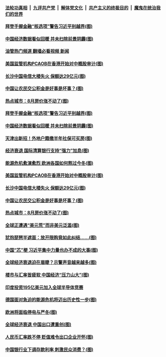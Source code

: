 ####  [法轮功真相](../../../../basic/blob/master/README.md?t=09201601) &nbsp;|&nbsp; [九评共产党](../../../../9ping.md/blob/master/README.md?t=09201601) &nbsp;|&nbsp; [解体党文化](../../../../jtdwh.md/blob/master/README.md?t=09201601)  &nbsp;|&nbsp; [共产主义的终极目的](../../../../gczydzjmd.md/blob/master/README.md?t=09201601) &nbsp;|&nbsp; [魔鬼在统治我们的世界](../../../../mgztzwmdsj.md/blob/master/README.md?t=09201601) 

#### [拜登手握金融“核选项”警告习近平别越界(图)](../pages/p5/1017067.md?t=09201601) 

#### [中国经济数据看似回暖 并未扫除前景阴霾(图)](../pages/p5/1017058.md?t=09201601) 

#### [油管热门频道 翻墙必看视频 新闻](http://45.76.130.85:81/youtube.html?09201601)

#### [美国监管机构PCAOB在香港开始对中概股审计(图)](../pages/p5/1017054.md?t=09201601) 

#### [长沙中国电信大楼失火 保额达29亿元(图)](../pages/p5/1016965.md?t=09201601) 

#### [中国让农民交公积金是好事是坏事？(图)](../pages/p5/1016964.md?t=09201601) 

#### [热点城市：8月房价涨不动了(图)](../pages/p5/1017028.md?t=09201601) 

#### [拜登手握金融“核选项”警告习近平别越界(图)](../pages/p5/1017067.md?t=09201601) 

#### [中国经济数据看似回暖 并未扫除前景阴霾(图)](../pages/p5/1017058.md?t=09201601) 

#### [天津出新招！外地户籍缴半年社保可买房(图)](../pages/p5/1017102.md?t=09201601) 

#### [经济衰退 国际清算银行支持“强力”加息(图)](../pages/p5/1017099.md?t=09201601) 

#### [能源危机愈演愈烈 欧洲各国如何熬过今冬(图)](../pages/p5/1017098.md?t=09201601) 

#### [美国监管机构PCAOB在香港开始对中概股审计(图)](../pages/p5/1017054.md?t=09201601) 

#### [长沙中国电信大楼失火 保额达29亿元(图)](../pages/p5/1016965.md?t=09201601) 

#### [中国让农民交公积金是好事是坏事？(图)](../pages/p5/1016964.md?t=09201601) 

#### [热点城市：8月房价涨不动了(图)](../pages/p5/1017028.md?t=09201601) 

#### [全球正遭遇“美元荒”而非美元泛滥(图)](../pages/p5/1017025.md?t=09201601) 

#### [犹抱琵琶半遮面：放开限购竟如此纠结……(图)](../pages/p5/1017023.md?t=09201601) 

#### [中国“芯”梗 习近平集中力量也办不成的大事(图)](../pages/p5/1016949.md?t=09201601) 

#### [全球经济衰退迫在眉睫？示警声音越来越多(图)](../pages/p5/1016945.md?t=09201601) 

#### [楼市与汇率皆疲软 中国经济“压力山大”(图)](../pages/p5/1016951.md?t=09201601) 

#### [印度投资195亿美元加入全球半导体竞赛](../pages/p5/1016950.md?t=09201601) 

#### [德国面对急迫的能源危机将迈出历史性一步(图)](../pages/p5/1016933.md?t=09201601) 

#### [欧洲将面临停电与严冬(图)](../pages/p5/1016881.md?t=09201601) 

#### [全球经济衰退 中国出口遭重创(图)](../pages/p5/1016883.md?t=09201601) 

#### [人民币汇率跌不停 贬值难令出口企业开怀(图)](../pages/p5/1016862.md?t=09201601) 

#### [中国银行业下调存款利率 刺激民众消费？(图)](../pages/p5/1016869.md?t=09201601) 

<img src='http://gfw-breaker.win/goodnews/indexes/p5.md' width='0px' height='0px'/>
